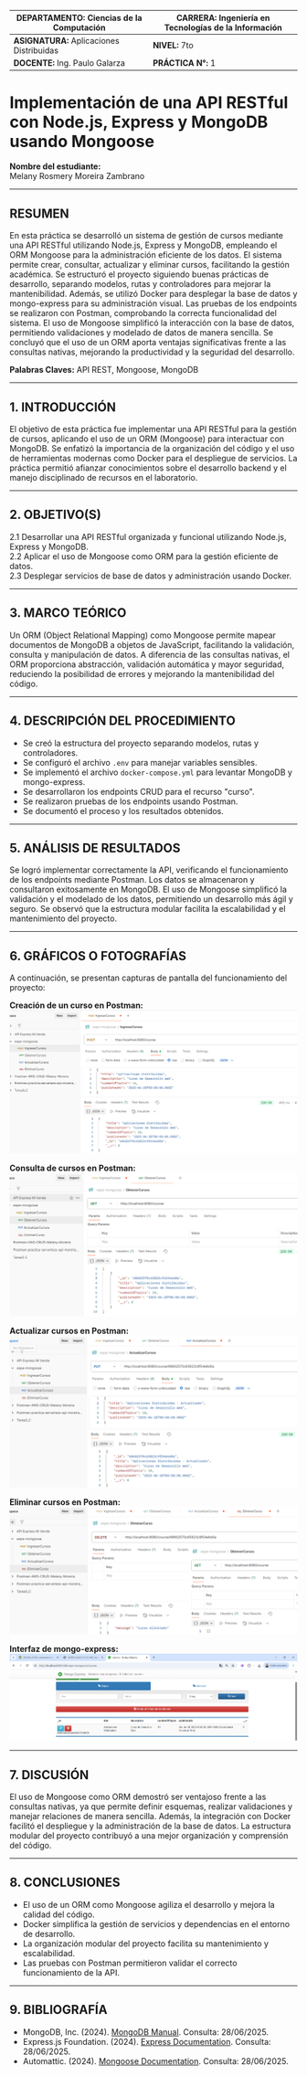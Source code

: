 | **DEPARTAMENTO:** Ciencias de la Computación | **CARRERA:** Ingeniería en Tecnologías de la Información |
|----------------------------------------------|----------------------------------------------------------|
| **ASIGNATURA:** Aplicaciones Distribuidas    | **NIVEL:** 7to           | **FECHA:** 28/06/2025     |
| **DOCENTE:** Ing. Paulo Galarza              | **PRÁCTICA N°:** 1       | **CALIFICACIÓN:**         |

# Implementación de una API RESTful con Node.js, Express y MongoDB usando Mongoose

**Nombre del estudiante:**  
Melany Rosmery Moreira Zambrano

---

## RESUMEN

En esta práctica se desarrolló un sistema de gestión de cursos mediante una API RESTful utilizando Node.js, Express y MongoDB, empleando el ORM Mongoose para la administración eficiente de los datos. El sistema permite crear, consultar, actualizar y eliminar cursos, facilitando la gestión académica. Se estructuró el proyecto siguiendo buenas prácticas de desarrollo, separando modelos, rutas y controladores para mejorar la mantenibilidad. Además, se utilizó Docker para desplegar la base de datos y mongo-express para su administración visual. Las pruebas de los endpoints se realizaron con Postman, comprobando la correcta funcionalidad del sistema. El uso de Mongoose simplificó la interacción con la base de datos, permitiendo validaciones y modelado de datos de manera sencilla. Se concluyó que el uso de un ORM aporta ventajas significativas frente a las consultas nativas, mejorando la productividad y la seguridad del desarrollo.

**Palabras Claves:** API REST, Mongoose, MongoDB

---

## 1. INTRODUCCIÓN

El objetivo de esta práctica fue implementar una API RESTful para la gestión de cursos, aplicando el uso de un ORM (Mongoose) para interactuar con MongoDB. Se enfatizó la importancia de la organización del código y el uso de herramientas modernas como Docker para el despliegue de servicios. La práctica permitió afianzar conocimientos sobre el desarrollo backend y el manejo disciplinado de recursos en el laboratorio.

---

## 2. OBJETIVO(S)

2.1 Desarrollar una API RESTful organizada y funcional utilizando Node.js, Express y MongoDB.  
2.2 Aplicar el uso de Mongoose como ORM para la gestión eficiente de datos.  
2.3 Desplegar servicios de base de datos y administración usando Docker.

---

## 3. MARCO TEÓRICO

Un ORM (Object Relational Mapping) como Mongoose permite mapear documentos de MongoDB a objetos de JavaScript, facilitando la validación, consulta y manipulación de datos. A diferencia de las consultas nativas, el ORM proporciona abstracción, validación automática y mayor seguridad, reduciendo la posibilidad de errores y mejorando la mantenibilidad del código.

---

## 4. DESCRIPCIÓN DEL PROCEDIMIENTO

- Se creó la estructura del proyecto separando modelos, rutas y controladores.
- Se configuró el archivo `.env` para manejar variables sensibles.
- Se implementó el archivo `docker-compose.yml` para levantar MongoDB y mongo-express.
- Se desarrollaron los endpoints CRUD para el recurso "curso".
- Se realizaron pruebas de los endpoints usando Postman.
- Se documentó el proceso y los resultados obtenidos.

---

## 5. ANÁLISIS DE RESULTADOS

Se logró implementar correctamente la API, verificando el funcionamiento de los endpoints mediante Postman. Los datos se almacenaron y consultaron exitosamente en MongoDB. El uso de Mongoose simplificó la validación y el modelado de los datos, permitiendo un desarrollo más ágil y seguro. Se observó que la estructura modular facilita la escalabilidad y el mantenimiento del proyecto.

---

## 6. GRÁFICOS O FOTOGRAFÍAS

A continuación, se presentan capturas de pantalla del funcionamiento del proyecto:

**Creación de un curso en Postman:**  
![POST /course](src/img/ingresarCurso.png)

**Consulta de cursos en Postman:**  
![GET /course](src/img/obtenerCurso.png)

**Actualizar cursos en Postman:**  
![PUT /course](src/img/actualizarCurso.png)

**Eliminar cursos en Postman:**  
![DELETE /course](src/img/eliminarCurso.png)

**Interfaz de mongo-express:**  
![mongo-express](src/img/mongo-express.png)

---

## 7. DISCUSIÓN

El uso de Mongoose como ORM demostró ser ventajoso frente a las consultas nativas, ya que permite definir esquemas, realizar validaciones y manejar relaciones de manera sencilla. Además, la integración con Docker facilitó el despliegue y la administración de la base de datos. La estructura modular del proyecto contribuyó a una mejor organización y comprensión del código.

---

## 8. CONCLUSIONES

- El uso de un ORM como Mongoose agiliza el desarrollo y mejora la calidad del código.
- Docker simplifica la gestión de servicios y dependencias en el entorno de desarrollo.
- La organización modular del proyecto facilita su mantenimiento y escalabilidad.
- Las pruebas con Postman permitieron validar el correcto funcionamiento de la API.

---

## 9. BIBLIOGRAFÍA

- MongoDB, Inc. (2024). [MongoDB Manual](https://docs.mongodb.com/). Consulta: 28/06/2025.
- Express.js Foundation. (2024). [Express Documentation](https://expressjs.com/). Consulta: 28/06/2025.
- Automattic. (2024). [Mongoose Documentation](https://mongoosejs.com/docs/). Consulta: 28/06/2025.